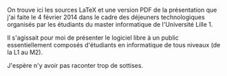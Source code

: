 On trouve ici les sources LaTeX et une version PDF de la présentation
que j'ai faite le 4 février 2014 dans le cadre des déjeuners
technologiques organisés par les étudiants du master informatique de
l'Université Lille 1.

Il s'agissait pour moi de présenter le logiciel libre à un public
essentiellement composés d'étudiants en informatique de tous niveaux
(de la L1 au M2).

J'espère n'y avoir pas raconter trop de sottises.

